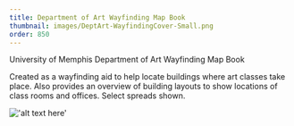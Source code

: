 ```yaml
---
title: Department of Art Wayfinding Map Book
thumbnail: images/DeptArt-WayfindingCover-Small.png
order: 850
---
```


University of Memphis Department of Art Wayfinding Map Book

Created as a wayfinding aid to help locate buildings where art classes take place. Also provides an overview of building layouts to show locations of class rooms and offices. Select spreads shown.

!['alt text here'](images/DeptArt-WayfindingCover-Small.png)